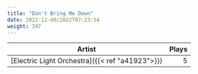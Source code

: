 ```yaml
---
title: "Don't Bring Me Down"
date: 2022-12-08/2022T07:23:54
weight: 397
---
```




 Artist | Plays 
----- | -----:
[Electric Light Orchestra]({{< ref "a41923">}}) | 5
